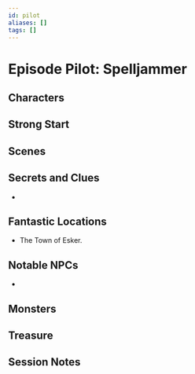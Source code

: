 ```yaml
---
id: pilot
aliases: []
tags: []
---
```


# Episode Pilot: Spelljammer

## Characters

## Strong Start

## Scenes

## Secrets and Clues
- 

## Fantastic Locations
- The Town of Esker.

## Notable NPCs
- 


## Monsters


## Treasure


## Session Notes

